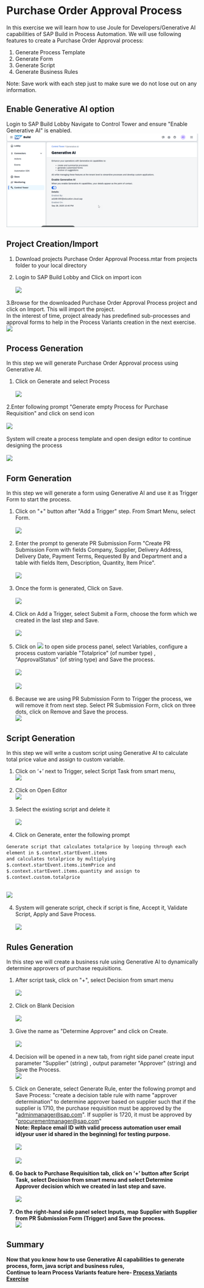 # Purchase Order Approval Process 

In this exercise we will learn how to use Joule for Developers/Generative AI capabilities of SAP Build in Process Automation. We will use following features to create a Purchase Order Approval process:

1. Generate Process Template<br>
2. Generate Form<br>
3. Generate Script<br>
4. Generate Business Rules<br>

Note: Save work with each step just to make sure we do not lose out on any information.

## Enable Generative AI option

Login to SAP Build Lobby Navigate to Control Tower and ensure "Enable Generative AI" is enabled.
<br>![](Workshops/BTPInnovation_Day/BTP_Innovation_Day_2025/exercises/ex0/images/GenAI.png)

## Project Creation/Import

1. Download projects Purchase Order Approval Process.mtar from projects folder to your local directory <br>
   
2. Login to SAP Build Lobby and Click on import icon<br>
<br>![](/exercises/ex0/images/Import.png)

3.Browse for the downloaded Purchase Order Approval Process project and click on Import. This will import the project.<br>
In the interest of time, project already has predefined sub-processes and approval forms to help in the Process Variants creation in the next exercise.
<br>![](/exercises/ex0/images/Browse_Project_Import.png)

## Process Generation

In this step we will generate Purchase Order Approval process using Generative AI.

1. Click on Generate and select Process<br>
<br>![](/exercises/ex0/images/GenProc.png)

2.Enter following prompt "Generate empty Process for Purchase Requisition" and click on send icon<br>
<br>![](/exercises/ex0/images/GenProcPromt.png)

 System will create a process template and open design editor to continue designing the process<br>
 <br>![](/exercises/ex0/images/ProcTemp.png)

## Form Generation

In this step we will generate a form using Generative AI and use it as Trigger Form to start the process.

1. Click on "+" button after "Add a Trigger" step. From Smart Menu, select Form.<br>
<br>![](/exercises/ex0/images/Form.png)

2.	Enter the prompt to generate PR Submission Form "Create PR Submission Form with fields Company, Supplier, Delivery Address, Delivery Date, Payment Terms, Requested By and Department and a table with fields Item, Description, Quantity, Item Price".<br>
<br>![](/exercises/ex0/images/PRSubForm.png)

3. Once the form is generated, Click on Save.<br>
<br>![](/exercises/ex0/images/Save.png)

4. Click on Add a Trigger, select Submit a Form, choose the form which we created in the last step and Save.<br>
<br>![](/exercises/ex0/images/Trigger.png)

5. Click on ![](/exercises/ex0/images/Arrow.png) to open side process panel, select Variables, configure a process custom variable "Totalprice" (of number type) , "ApprovalStatus" (of string type) and Save the process.<br>
<br>![](/exercises/ex0/images/CustomVar.png)<br>
<br>![](/exercises/ex0/images/CustomVariables_Configure.png)

7. Because we are using PR Submission Form to Trigger the process, we will remove it from next step. Select PR Submission Form, click on three dots, click on Remove and Save the process.
<br>![](/exercises/ex0/images/RemoveForm.png)
   
## Script Generation

In this step we will write a custom script using Generative AI to calculate total price value and assign to custom variable.

1. Click on ‘+’ next to Trigger, select Script Task from smart menu,
<br>![](/exercises/ex0/images/AddScriptTask.png)

2. Click on Open Editor
<br>![](/exercises/ex0/images/OpenEditor.png)

3. Select the existing script and delete it<br>
<br>![](/exercises/ex0/images/DeleteScript.png)

3. Click on Generate, enter the following prompt <br>
``` script
Generate script that calculates totalprice by looping through each element in $.context.startEvent.items
and calculates totalprice by multiplying $.context.startEvent.items.itemPrice and $.context.startEvent.items.quantity and assign to $.context.custom.totalprice
``` 
<br>![](/exercises/ex0/images/GenScript.png)

4. System will generate script, check if script is fine, Accept it, Validate Script, Apply and Save Process.<br>
<br>![](/exercises/ex0/images/Script.png)

 ## Rules Generation
 
 In this step we will create a business rule using Generative AI to dynamically determine approvers of purchase requisitions.

 1. After script task, click on "+", select Decision from smart menu<br>
 <br>![](/exercises/ex0/images/Decision.png)
   
 2. Click on Blank Decision<br>
 <br>![](/exercises/ex0/images/BlankDec.png) 
   
 3. Give the name as "Determine Approver" and click on Create.<BR>
 <br>![](/exercises/ex0/images/CreateDec.png)

 4. Decision will be opened in a new tab, from right side panel create input parameter "Supplier" (string) , output parameter "Approver" (string) and Save the Process.
 <br>![](/exercises/ex0/images/DeterApp.png)
 
 5. Click on Generate, select Generate Rule, enter the following prompt and Save Process:
"create a decision table rule with name "approver determination" to determine approver based on supplier such that if the supplier is 1710, the purchase requisition must be approved by the "adminmanager@sap.com". If supplier is 1720, it must be approved by "procurementmanager@sap.com"<br>
<b>Note: Replace email ID with valid process automation user email id(your user id shared in the beginning) for testing purpose.<br>
<br>![](/exercises/ex0/images/RulePrompt.png)<br>
<br>![](/exercises/ex0/images/DecisionTable.png)

6. Go back to Purchase Requisition tab, click on ‘+’ button after Script Task, select Decision from smart menu and select Determine Approver decision which we created in last step and save.<br>
<br>![](/exercises/ex0/images/AvailableDec.png)

7. On the right-hand side panel select Inputs, map Supplier with Supplier from PR Submission Form (Trigger) and Save the process.
<br>![](/exercises/ex0/images/MapInput.png)

## Summary

Now that you know how to use Generative AI capabilities to generate process, form, java script and business rules,  
Continue to learn Process Variants feature here- [Process Variants Exercise](../ex1/README.md)
